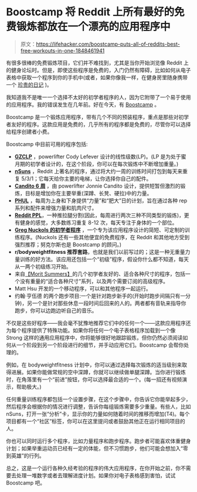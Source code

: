 # Boostcamp 将 Reddit 上所有最好的免费锻炼都放在一个漂亮的应用程序中

> 原文：<https://lifehacker.com/boostcamp-puts-all-of-reddits-best-free-workouts-in-one-1848461941>

有很多很棒的免费锻炼项目，它们并不难找到，尤其是当你开始浏览像 Reddit 上的健身论坛时。但是，即使这些程序是免费的，入门仍然有障碍，比如如何从电子表格中获取一个程序到你的手机中(或者，如果你像我一样，在健身房里随身携带一个 [珍贵的日记](https://www.theonion.com/guy-at-gym-has-precious-little-diary-to-keep-track-of-a-1819578810) )。



我知道我不是唯一一个选择不太好的初学者程序的人，因为它附带了一个易于使用的应用程序。我的错误发生在几年前。好在今天，有 [Boostcamp](https://www.boostcamp.app) 。

Boostcamp 是一个锻炼应用程序，带有几个不同的预装程序，重点是那些对初学者友好的程序。这款应用是免费的，几乎所有的程序都是免费的，尽管你可以选择给程序创建者小费。

Boostcamp 中目前可用的程序包括:

*   [**GZCLP**](https://www.reddit.com/r/Fitness/comments/6pjiwd/heres_a_quick_summary_of_the_gzclp_linear/) ，powerlifter Cody Lefever 设计的线性级数(LP)。(LP 是为处于蜜月期的初学者设计的，在这个阶段，你可以在每次锻炼中不断增加重量。)
*   [**nSuns**](https://liftvault.com/programs/powerlifting/n-suns-lifting-spreadsheets/) ，Reddit 上著名的程序，通过将大约一周的训练时间打包到每天来重复 5/3/1；它每天给你主要的电梯，让你选择你自己的配件。
*   [**Candito 6 周**](http://www.canditotraininghq.com/free-programs/) ，由 powerlifter Jonnie Candito 设计，提供短暂但激烈的锻炼，目标是增加你在主要举重(深蹲、长凳、硬拉)中的力量。
*   [**PHUL**](https://www.muscleandstrength.com/workouts/phul-workout) ，每周为上身和下身提供“力量”和“肥大”日的计划，旨在通过各种 rep 系列和配件来增强力量和肌肉尺寸。
*   [**Reddit PPL**](https://www.reddit.com/r/Fitness/comments/37ylk5/a_linear_progression_based_ppl_program_for/)，一种推拉腿分割(因此，每周进行两次三种不同类型的锻炼)，更有健身的感觉，大多数练习重复 8-12 次，每天专注于身体的一个部位。
*   [**Greg Nuckols 的初学者程序**](https://www.boostcamp.app/greg-nuckols-beginner-program) ，一个专为该应用程序设计的简短、可定制的训练程序。(Nuckols 还有一些其他便宜的免费程序，在 Reddit 和其他地方受到强烈推荐；努克尔斯也是 Boostcamp 的顾问。)
*   **r/bodyweightfitness 推荐套路**，也就是我们以前写过的；这是一种无重量力量训练的好方法。该应用还包括一个“初级”程序，假设你什么都不知道，每天从一两个初级练习开始。
*   来自[【Morit Summers】](https://www.moritsummerspersonaltraining.com)的几个初学者友好的、适合各种尺寸的程序，包括一个没有重量的“适合各种尺寸”系列，以及两个需要订阅的高级程序。
*   Matt Hsu 开发的一个移动程序，可以和其他程序一起运行。
*   约翰·亨伍德 的两个跑步项目:一个是针对跑步新手的(开始时跑步间隔只有一分钟)，另一个是针对那些休息一段时间后回来的人的。两者都有音轨来指导你跑步，你可以边跑边听自己的音乐。

不仅是这些好程序——我会毫不犹豫地推荐它们中的任何一个——这款应用程序还为每个程序提供了特殊功能。如果你将任何一个电子表格程序加载到一个像 Strong 这样的通用应用程序中，你将能够很好地跟踪锻炼，但你仍然必须阅读如何从一个阶段到另一个阶段进行的细节，并手动应用它们。Boostcamp 会帮你处理的。

例如，在 bodyweightfitness 计划中，你可以通过选择每次锻炼的适当级别来取得进展。如果你能做常规的空中深蹲，你就可以继续做单腿深蹲。当你进行锻炼时，在角落里有一个“前进”按钮，你可以选择最合适的一个。(每一招还有视频演示，帮助极大。)

任何重量训练程序都包括一个设置步骤，在这个步骤中，你告诉它你能举起多少，然后程序会根据你的情况进行调整，告诉你每组锻炼需要多少重量。有些人，比如 nSuns，打开一张“分析”卡，显示你的力量如何随着时间的推移而增加(T4)。每个项目都有一个“社区”标签，你可以在这里提问或者鼓励其他正在运行相同项目的人。

你也可以同时运行多个程序，比如力量程序和跑步程序。跑步者可能喜欢体重健身计划；如果举重运动员已经有一定的体能，但不习惯跑步，他们可能会想加入“零到英雄”的行列。

总之，这是一个运行各种久经考验的程序的伟大应用程序，在你开始之前，你不需要去处理一堆数字或者去理解进度计划。如果你对电子表格感到害怕，试试 Boostcamp 吧。